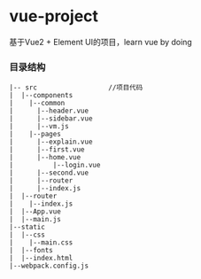# vue-project
基于Vue2 + Element UI的项目，learn vue by doing

### 目录结构
```
|-- src                  //项目代码
|  |--components
|    |--common
|      |--header.vue
|      |--sidebar.vue
|      |--vm.js
|    |--pages
|      |--explain.vue
|      |--first.vue
|      |--home.vue
|		   |--login.vue
|      |--second.vue
|      |--router
|      |--index.js
|  |--router
|    |--index.js
|  |--App.vue
|  |--main.js
|--static
|  |--css
|    |--main.css
|  |--fonts
|  |--index.html
|--webpack.config.js
```
